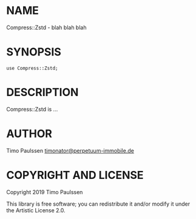 NAME
====

Compress::Zstd - blah blah blah

SYNOPSIS
========

```perl6
use Compress::Zstd;
```

DESCRIPTION
===========

Compress::Zstd is ...

AUTHOR
======

Timo Paulssen <timonator@perpetuum-immobile.de>

COPYRIGHT AND LICENSE
=====================

Copyright 2019 Timo Paulssen

This library is free software; you can redistribute it and/or modify it under the Artistic License 2.0.

